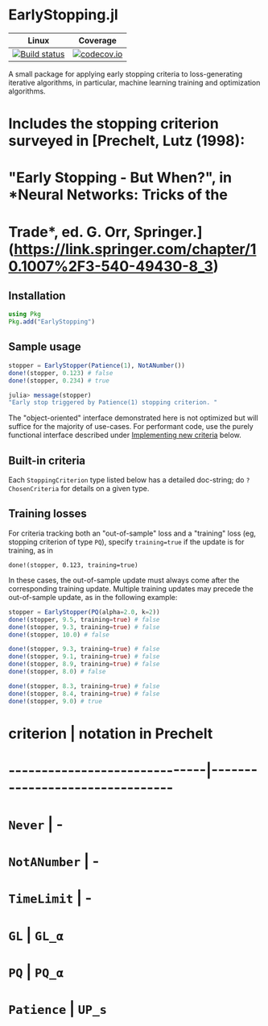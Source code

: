 # EarlyStopping.jl

| Linux | Coverage |
| :-----------: | :------: |
| [![Build status](https://github.com/ablaom/EarlyStopping.jl.jl/workflows/CI/badge.svg)](https://github.com/ablaom/EarlyStopping.jl.jl/actions)| [![codecov.io](http://codecov.io/github/ablaom/EarlyStopping.jl.jl/coverage.svg?branch=master)](http://codecov.io/github/ablaom/EarlyStopping.jl.jl?branch=master) |

A small package for applying early stopping criteria to
loss-generating iterative algorithms, in particular, machine learning
training and optimization algorithms.

# Includes the stopping criterion surveyed in [Prechelt, Lutz (1998):
# "Early Stopping - But When?", in *Neural Networks: Tricks of the
# Trade*, ed. G. Orr, Springer.](https://link.springer.com/chapter/10.1007%2F3-540-49430-8_3)

## Installation

```julia
using Pkg
Pkg.add("EarlyStopping")
```

## Sample usage

```julia
stopper = EarlyStopper(Patience(1), NotANumber())
done!(stopper, 0.123) # false
done!(stopper, 0.234) # true

julia> message(stopper)
"Early stop triggered by Patience(1) stopping criterion. "
```

The "object-oriented" interface demonstrated here is not optimized but
will suffice for the majority of use-cases. For performant code, use
the purely functional interface described under [Implementing new
criteria](#implementing-new-criteria) below.


## Built-in criteria

Each `StoppingCriterion` type listed below has a detailed doc-string;
do `?ChosenCriteria` for details on a given type.




## Training losses

For criteria tracking both an "out-of-sample" loss and a "training"
loss (eg, stopping criterion of type `PQ`), specify `training=true` if
the update is for training, as in

    done!(stopper, 0.123, training=true)

In these cases, the out-of-sample update must always come after the
corresponding training update. Multiple training updates may precede
the out-of-sample update, as in the following example:

```julia
stopper = EarlyStopper(PQ(alpha=2.0, k=2))
done!(stopper, 9.5, training=true) # false
done!(stopper, 9.3, training=true) # false
done!(stopper, 10.0) # false

done!(stopper, 9.3, training=true) # false
done!(stopper, 9.1, training=true) # false
done!(stopper, 8.9, training=true) # false
done!(stopper, 8.0) # false

done!(stopper, 8.3, training=true) # false
done!(stopper, 8.4, training=true) # false
done!(stopper, 9.0) # true
```



# criterion                     | notation in Prechelt
# ------------------------------|--------------------------------
# `Never`                       | -
# `NotANumber`                  | -
# `TimeLimit`                   | -
# `GL`                          | ``GL_α``
# `PQ`                          | ``PQ_α``
# `Patience`                    | ``UP_s``

